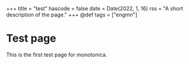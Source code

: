+++
title = "test"
hascode = false
date = Date(2022, 1, 16)
rss = "A short description of the page."
+++
@def tags = ["engmn"]

# Test page

This is the first test page for monotonica.
